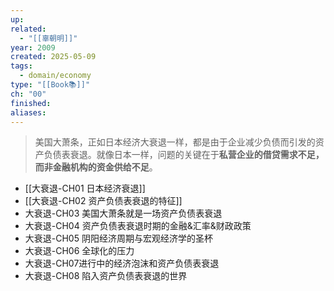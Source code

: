 ```yaml
---
up: 
related:
  - "[[辜朝明]]"
year: 2009
created: 2025-05-09
tags:
  - domain/economy
type: "[[Book📚]]"
ch: "00"
finished: 
aliases:
---
```


> 美国大萧条，正如日本经济大衰退一样，都是由于企业减少负债而引发的资产负债表衰退。就像日本一样，问题的关键在于**私营企业的借贷需求不足，而非金融机构的资金供给不足**。




- [[大衰退-CH01 日本经济衰退]]
- [[大衰退-CH02 资产负债表衰退的特征]]
- 大衰退-CH03 美国大萧条就是一场资产负债表衰退
- 大衰退-CH04 资产负债表衰退时期的金融&汇率&财政政策
- 大衰退-CH05 阴阳经济周期与宏观经济学的圣杯
- 大衰退-CH06 全球化的压力
- 大衰退-CH07进行中的经济泡沫和资产负债表衰退
- 大衰退-CH08 陷入资产负债表衰退的世界